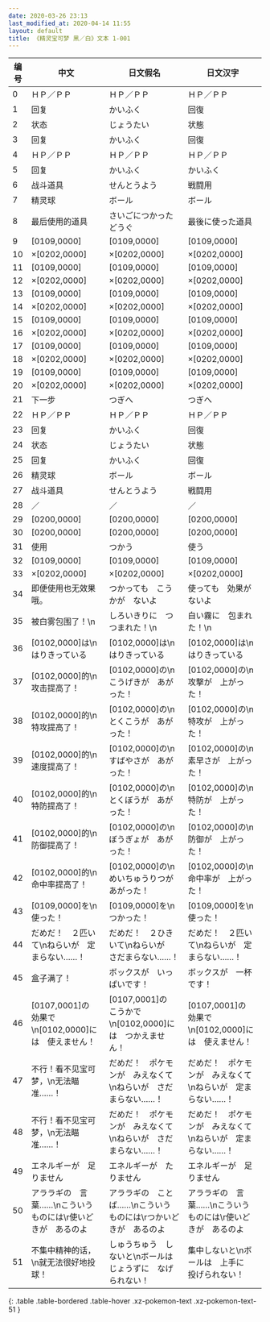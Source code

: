 ```yaml
---
date: 2020-03-26 23:13
last_modified_at: 2020-04-14 11:55
layout: default
title: 《精灵宝可梦 黑／白》文本 1-001
---
```

| 编号 | 中文 | 日文假名 | 日文汉字 |
| ---- | ---- | ---- | --- |
| 0 | ＨＰ／ＰＰ | ＨＰ／ＰＰ | ＨＰ／ＰＰ |
| 1 | 回复 | かいふく | 回復 |
| 2 | 状态 | じょうたい | 状態 |
| 3 | 回复 | かいふく | 回復 |
| 4 | ＨＰ／ＰＰ | ＨＰ／ＰＰ | ＨＰ／ＰＰ |
| 5 | 回复 | かいふく | かいふく |
| 6 | 战斗道具 | せんとうよう | 戦闘用 |
| 7 | 精灵球 | ボール | ボール |
| 8 | 最后使用的道具 | さいごにつかったどうぐ | 最後に使った道具 |
| 9 | [0109,0000] | [0109,0000] | [0109,0000] |
| 10 | ×[0202,0000] | ×[0202,0000] | ×[0202,0000] |
| 11 | [0109,0000] | [0109,0000] | [0109,0000] |
| 12 | ×[0202,0000] | ×[0202,0000] | ×[0202,0000] |
| 13 | [0109,0000] | [0109,0000] | [0109,0000] |
| 14 | ×[0202,0000] | ×[0202,0000] | ×[0202,0000] |
| 15 | [0109,0000] | [0109,0000] | [0109,0000] |
| 16 | ×[0202,0000] | ×[0202,0000] | ×[0202,0000] |
| 17 | [0109,0000] | [0109,0000] | [0109,0000] |
| 18 | ×[0202,0000] | ×[0202,0000] | ×[0202,0000] |
| 19 | [0109,0000] | [0109,0000] | [0109,0000] |
| 20 | ×[0202,0000] | ×[0202,0000] | ×[0202,0000] |
| 21 | 下一步 | つぎへ | つぎへ |
| 22 | ＨＰ／ＰＰ | ＨＰ／ＰＰ | ＨＰ／ＰＰ |
| 23 | 回复 | かいふく | 回復 |
| 24 | 状态 | じょうたい | 状態 |
| 25 | 回复 | かいふく | 回復 |
| 26 | 精灵球 | ボール | ボール |
| 27 | 战斗道具 | せんとうよう | 戦闘用 |
| 28 | ／ | ／ | ／ |
| 29 | [0200,0000] | [0200,0000] | [0200,0000] |
| 30 | [0200,0000] | [0200,0000] | [0200,0000] |
| 31 | 使用 | つかう | 使う |
| 32 | [0109,0000] | [0109,0000] | [0109,0000] |
| 33 | ×[0202,0000] | ×[0202,0000] | ×[0202,0000] |
| 34 | 即便使用也无效果哦。 | つかっても　こうかが　ないよ | 使っても　効果が　ないよ |
| 35 | 被白雾包围了！\n | しろいきりに　つつまれた！\n | 白い霧に　包まれた！\n |
| 36 | [0102,0000]は\nはりきっている | [0102,0000]は\nはりきっている | [0102,0000]は\nはりきっている |
| 37 | [0102,0000]的\n攻击提高了！ | [0102,0000]の\nこうげきが　あがった！ | [0102,0000]の\n攻撃が　上がった！ |
| 38 | [0102,0000]的\n特攻提高了！ | [0102,0000]の\nとくこうが　あがった！ | [0102,0000]の\n特攻が　上がった！ |
| 39 | [0102,0000]的\n速度提高了！ | [0102,0000]の\nすばやさが　あがった！ | [0102,0000]の\n素早さが　上がった！ |
| 40 | [0102,0000]的\n特防提高了！ | [0102,0000]の\nとくぼうが　あがった！ | [0102,0000]の\n特防が　上がった！ |
| 41 | [0102,0000]的\n防御提高了！ | [0102,0000]の\nぼうぎょが　あがった！ | [0102,0000]の\n防御が　上がった！ |
| 42 | [0102,0000]的\n命中率提高了！ | [0102,0000]の\nめいちゅうりつが　あがった！ | [0102,0000]の\n命中率が　上がった！ |
| 43 | [0109,0000]を\n使った！ | [0109,0000]を\nつかった！ | [0109,0000]を\n使った！ |
| 44 | だめだ！　２匹いて\nねらいが　定まらない……！ | だめだ！　２ひきいて\nねらいが　さだまらない……！ | だめだ！　２匹いて\nねらいが　定まらない……！ |
| 45 | 盒子满了！ | ボックスが　いっぱいです！ | ボックスが　一杯です！ |
| 46 | [0107,0001]の　効果で\n[0102,0000]には　使えません！ | [0107,0001]の　こうかで\n[0102,0000]には　つかえません！ | [0107,0001]の　効果で\n[0102,0000]には　使えません！ |
| 47 | 不行！看不见宝可梦，\n无法瞄准……！ | だめだ！　ポケモンが　みえなくて\nねらいが　さだまらない……！ | だめだ！　ポケモンが　みえなくて\nねらいが　定まらない……！ |
| 48 | 不行！看不见宝可梦，\n无法瞄准……！ | だめだ！　ポケモンが　みえなくて\nねらいが　さだまらない……！ | だめだ！　ポケモンが　みえなくて\nねらいが　定まらない……！ |
| 49 | エネルギーが　足りません | エネルギーが　たりません | エネルギーが　足りません |
| 50 | アララギの　言葉……\nこういう　ものには\r使いどきが　あるのよ | アララギの　ことば……\nこういう　ものには\rつかいどきが　あるのよ | アララギの　言葉……\nこういう　ものには\r使いどきが　あるのよ |
| 51 | 不集中精神的话，\n就无法很好地投球！ | しゅうちゅう　しないと\nボールは　じょうずに　なげられない！ | 集中しないと\nボールは　上手に　投げられない！ |
{: .table .table-bordered .table-hover .xz-pokemon-text .xz-pokemon-text-51 }